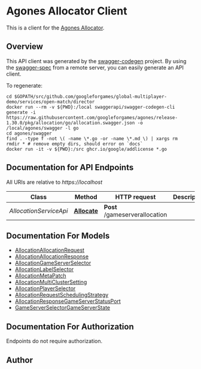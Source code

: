 # Agones Allocator Client

This is a client for the [Agones Allocator](https://agones.dev/site/docs/advanced/allocator-service).

## Overview
This API client was generated by the [swagger-codegen](https://github.com/swagger-api/swagger-codegen) project.  By using the [swagger-spec](https://github.com/swagger-api/swagger-spec) from a remote server, you can easily generate an API client.

To regenerate:

```
cd $GOPATH/src/github.com/googleforgames/global-multiplayer-demo/services/open-match/director
docker run --rm -v ${PWD}:/local swaggerapi/swagger-codegen-cli generate -i https://raw.githubusercontent.com/googleforgames/agones/release-1.30.0/pkg/allocation/go/allocation.swagger.json -o /local/agones/swagger -l go
cd agones/swagger
find . -type f -not \( -name \*.go -or -name \*.md \) | xargs rm
rmdir * # remove empty dirs, should error on `docs`
docker run -it -v ${PWD}:/src ghcr.io/google/addlicense *.go
```

## Documentation for API Endpoints

All URIs are relative to *https://localhost*

Class | Method | HTTP request | Description
------------ | ------------- | ------------- | -------------
*AllocationServiceApi* | [**Allocate**](docs/AllocationServiceApi.md#allocate) | **Post** /gameserverallocation | 


## Documentation For Models

 - [AllocationAllocationRequest](docs/AllocationAllocationRequest.md)
 - [AllocationAllocationResponse](docs/AllocationAllocationResponse.md)
 - [AllocationGameServerSelector](docs/AllocationGameServerSelector.md)
 - [AllocationLabelSelector](docs/AllocationLabelSelector.md)
 - [AllocationMetaPatch](docs/AllocationMetaPatch.md)
 - [AllocationMultiClusterSetting](docs/AllocationMultiClusterSetting.md)
 - [AllocationPlayerSelector](docs/AllocationPlayerSelector.md)
 - [AllocationRequestSchedulingStrategy](docs/AllocationRequestSchedulingStrategy.md)
 - [AllocationResponseGameServerStatusPort](docs/AllocationResponseGameServerStatusPort.md)
 - [GameServerSelectorGameServerState](docs/GameServerSelectorGameServerState.md)


## Documentation For Authorization
 Endpoints do not require authorization.


## Author



